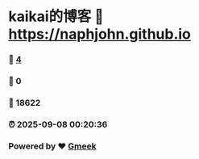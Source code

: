 # kaikai的博客 :link: https://naphjohn.github.io 
### :page_facing_up: [4](https://naphjohn.github.io/tag.html) 
### :speech_balloon: 0 
### :hibiscus: 18622 
### :alarm_clock: 2025-09-08 00:20:36 
### Powered by :heart: [Gmeek](https://github.com/Meekdai/Gmeek)
